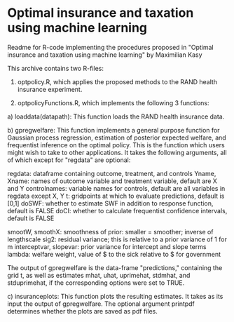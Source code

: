 # Optimal insurance and taxation using machine learning

Readme for R-code implementing the procedures proposed in
"Optimal insurance and taxation using machine learning"
by Maximilian Kasy

This archive contains two R-files:
1) optpolicy.R, which applies the proposed methods to the RAND health insurance experiment.

2) optpolicyFunctions.R, which implements the following 3 functions:

a) loaddata(datapath):
This function loads the RAND health insurance data.

b) gpregwelfare:
This function implements a general purpose function for Gaussian process regression, estimation of posterior expected welfare, and frequentist inference on the optimal policy. This is the function which users might wish to take to other applications. It takes the following arguments, all of which except for "regdata" are optional:

regdata: dataframe containing outcome, treatment, and controls
Yname, Xname: names of outcome variable and treatment variable, default are X and Y
controlnames: variable names for controls, default are all variables in regdata except X, Y
t: gridpoints at which to evaluate predictions, default is [0,1]
doSWF: whether to estimate SWF in addition to response function, default is FALSE
doCI: whether to calculate frequentist confidence intervals, default is FALSE

smootW, smoothX: smoothness of prior: smaller = smoother; inverse of lengthscale
sig2: residual variance; this is relative to a prior variance of 1 for m
interceptvar, slopevar: prior variance for intercept and slope terms
lambda: welfare weight, value of $ to the sick relative to $ for government


The output of gpregwelfare is the data-frame "predictions," containing the grid t, as well as estimates mhat, uhat, uprimehat, stdmhat, and stduprimehat, if the corresponding options were set to TRUE.

                      
c) insuranceplots:
This function plots the resulting estimates. It takes as its input the output of gpregwelfare.
The optional argument printpdf determines whether the plots are saved as pdf files.
